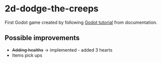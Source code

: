# 2d-dodge-the-creeps

First Godot game created by following [Godot tutorial](https://docs.godotengine.org/en/3.1/getting_started/step_by_step/your_first_game.html) from documentation.

## Possible improvements
* ~~Adding healths~~ -> implemented - added 3 hearts
* Items pick ups

